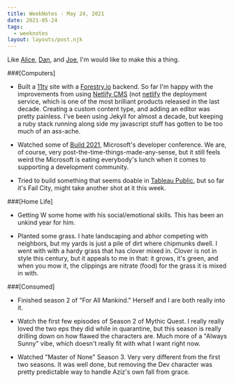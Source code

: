 ```yaml
---
title: WeekNotes - May 24, 2021
date: 2021-05-24
tags:
  - weeknotes 
layout: layouts/post.njk
---
```

Like [Alice](https://alicebartlett.co.uk/blog/weaknotes), [Dan](https://danmall.com/weeknotes/2021-05-23/), and [Joe](https://www.builtwith.coffee/blog/1), I'm would like to make this a thing.

###[Computers]

- Built a [11ty](https://www.11ty.dev) site with a [Forestry.io](https://forestry.io) backend. So far I'm happy with the improvements from using [Netlify CMS](https://www.netlifycms.org) (not [netlify](https://www.netlify.com) the deployment service, which is one of the most brilliant products released in the last decade. Creating a custom content type, and adding an editor was pretty painless. I've been using Jekyll for almost a decade, but keeping a ruby stack running along side my javascript stuff has gotten to be too much of an ass-ache.

- Watched some of [Build 2021](https://mybuild.microsoft.com/home), Microsoft's developer conference. We are, of course, very post-the-time-things-made-any-sense, but it still feels weird the Microsoft is eating everybody's lunch when it comes to supporting a development community.

- Tried to build something that seems doable in [Tableau Public](https://public.tableau.com/s/), but so far it's Fail City, might take another shot at it this week.  

###[Home Life]

- Getting W some home with his social/emotional skills. This has been an unkind year for him.

- Planted some grass. I hate landscaping and abhor competing with neighbors, but my yards is just a pile of dirt where chipmunks dwell. I went with with a hardy grass that has clover mixed in. Clover is not in style this century, but it appeals to me in that: it grows, it's green, and when you mow it, the clippings are nitrate (food) for the grass it is mixed in with.

###[Consumed]
- Finished season 2 of "For All Mankind." Herself and I are both really into it.

- Watch the first few episodes of Season 2 of Mythic Quest. I really really loved the two eps they did while in quarantine, but this season is really drilling down on how flawed the characters are. Much more of a "Always Sunny" vibe, which doesn't really fit with what I want right now.

- Watched "Master of None" Season 3. Very very different from the first two seasons. It was well done, but removing the Dev character was pretty predictable way to handle Aziz's own fall from grace.

